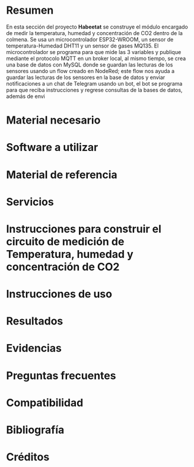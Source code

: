 # Resumen

En esta sección del proyecto **Habeetat** se construye el módulo encargado de medir la temperatura, humedad y concentración de CO2 dentro de la colmena. Se usa un microcontrolador ESP32-WROOM, un sensor de temperatura-Humedad DHT11 y un sensor de gases MQ135. El microcontrolador se programa para que mide las 3 variables y publique mediante el protocolo MQTT en un broker local, al mismo tiempo, se crea una base de datos con MySQL donde se guardan las lecturas de los sensores usando un flow creado en NodeRed; este flow nos ayuda a guardar las lecturas de los sensores en la base de datos y enviar notificaciones a un chat de Telegram usando un bot, el bot se programa para que reciba instrucciones y regrese consultas de la bases de datos, además de envi 

# Material necesario

# Software a utilizar

# Material de referencia

# Servicios

# Instrucciones para construir el circuito de medición de Temperatura, humedad y concentración de CO2

# Instrucciones de uso

# Resultados

# Evidencias

# Preguntas frecuentes

# Compatibilidad

# Bibliografía

# Créditos
